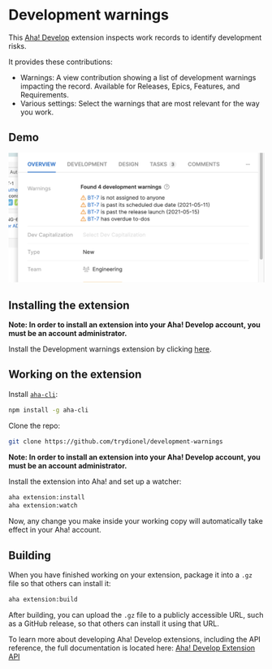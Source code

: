 # Development warnings
  
This [Aha! Develop](https://www.aha.io/develop/overview) extension inspects work records to identify development risks.

It provides these contributions:

* Warnings: A view contribution showing a list of development warnings impacting the record. Available for Releases, Epics, Features, and Requirements.
* Various settings: Select the warnings that are most relevant for the way you work.

## Demo

![demo](res/demo.png)

## Installing the extension

**Note: In order to install an extension into your Aha! Develop account, you must be an account administrator.**

Install the Development warnings extension by clicking [here](https://secure.aha.io/settings/account/extensions/install?url=https://github.com/trydionel/development-warnings/releases/download/v0.1.0/jeff-at-aha.development-warnings-v0.1.0.gz).

## Working on the extension

Install [`aha-cli`](https://github.com/aha-app/aha-cli):

```sh
npm install -g aha-cli
```

Clone the repo:

```sh
git clone https://github.com/trydionel/development-warnings
```

**Note: In order to install an extension into your Aha! Develop account, you must be an account administrator.**

Install the extension into Aha! and set up a watcher:

```sh
aha extension:install
aha extension:watch
```

Now, any change you make inside your working copy will automatically take effect in your Aha! account.

## Building

When you have finished working on your extension, package it into a `.gz` file so that others can install it:

```sh
aha extension:build
```

After building, you can upload the `.gz` file to a publicly accessible URL, such as a GitHub release, so that others can install it using that URL.

To learn more about developing Aha! Develop extensions, including the API reference, the full documentation is located here: [Aha! Develop Extension API](https://www.aha.io/support/develop/extensions)

